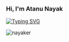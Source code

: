 <h3>Hi, I'm Atanu Nayak</h3>

[![Typing SVG](https://readme-typing-svg.demolab.com?font=Fira+Code&size=10&duration=3000&pause=1000&color=F7D441&multiline=true&random=false&width=435&lines=My+interests+lie+in+constructing+scalable+cloud+architectures%2C+developing+scalable+websites+and+implementing+time-optimized+algorithms;Currenty+working+on+Algolisted-Org%2C+Vision+Bridge;Know+more+about+me+at+%3A+algolisted.com%2Fprofile%2F%40NayakPenguin)](https://git.io/typing-svg)

<p align="left"> <img src="https://komarev.com/ghpvc/?username=nayaker&label=Profile%20views&color=0e75b6&style=flat" alt="nayaker" /> </p>
